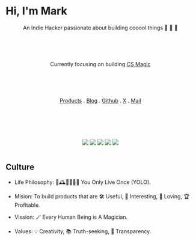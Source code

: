 # Hi, I'm Mark

<div align="center" style="display: flex; flex-direction: column; gap: 80px;">

<div>An Indie Hacker passionate about building cooool things 🚀 🚀 🚀</div>

<div>Currently focusing on building <a href="https://cs-magic.cn">CS Magic</a></div>

  <div>
    <a href="https://cs-magic.cn">Products</a> .
    <a href="https://markshawn.com">Blog</a> .
    <a href="https://github.com/markshawn2020">Github</a> .
    <a href="https://x.com/mark__2099">X</a> .
<!--     <a href="https://web.okjike.com/u/2df8ed5f-d1e4-43c2-9809-ad32058159d3">JK</a> . -->
<!--     <a href="https://okjk.co/ONe01V">JK (mobile)</a> . -->
    <a href="mailto:mark@cs-magic.com">Mail</a>
  </div>


<!-- [![MarkShawn's GitHub stats](https://github-readme-stats.vercel.app/api?username=markshawn2020&theme=synthwave)](https://github.com/anuraghazra/github-readme-stats)  -->

![](http://github-profile-summary-cards.vercel.app/api/cards/profile-details?username=markshawn2020&theme=buefy)
![](http://github-profile-summary-cards.vercel.app/api/cards/repos-per-language?username=markshawn2020&theme=buefy)
![](http://github-profile-summary-cards.vercel.app/api/cards/most-commit-language?username=markshawn2020&theme=buefy)
![](http://github-profile-summary-cards.vercel.app/api/cards/stats?username=markshawn2020&theme=buefy)
![](http://github-profile-summary-cards.vercel.app/api/cards/productive-time?username=markshawn2020&theme=buefy&utcOffset=8)





</div>

## Culture

- Life Philosophy: 🌈🕰️🕺💃🚀✨ You Only Live Once (YOLO).
- Mision: To build products that are 🛠️ Useful, 👀 Interesting, 💖 Loving, 🏆 Profitable.
- Vission: 🪄 Every Human Being is A Magician.
- Values: 💡 Creativity, 📚 Truth-seeking, 🔮 Transparency.


  <!-- 最好看的theme是 &theme=synthwave, 可惜下面的activity-graph不支持，为了统一，就使用 tokyonight 了 -->
<!-- <image src="https://github-readme-stats.vercel.app/api?username=markshawn2020&count_private=true&show_icons=true&theme=tokyonight" alt="MarkShawn's GitHub stats, source: https://github.com/anuraghazra/github-readme-stats" style="width: 100%; height: 220px;"> -->

<!-- <image src="http://github-readme-streak-stats.herokuapp.com?user=markshawn2020&theme=synthwave" alt="MarkShawn's GitHub Streak, source: https://git.io/streak-stats" style="width: 100%;"> -->
